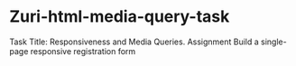 # Zuri-html-media-query-task
   Task Title: Responsiveness and Media Queries.  Assignment  Build a single-page responsive registration form
